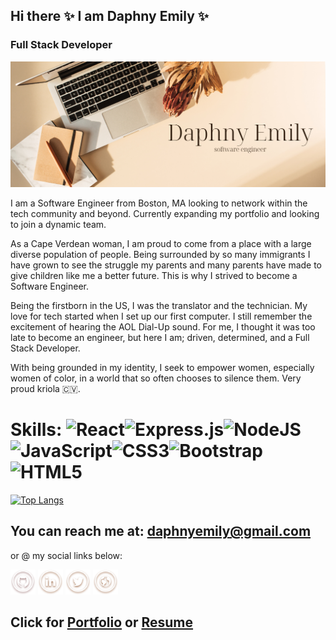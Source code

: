 ## Hi there ✨ I am Daphny Emily ✨
### Full Stack Developer
![Full Stack Developer](https://github.com/daphnyemily/daphnyemily/blob/main/DaphnyEmily.png)

I am a Software Engineer from Boston, MA looking to network within the tech community and beyond. Currently expanding my portfolio and looking to join a dynamic team.

As a Cape Verdean woman, I am proud to come from a place with a large diverse population of people. Being surrounded by so many immigrants I have grown to see the struggle my parents and many parents have made to give children like me a better future. This is why I strived to become a Software Engineer. 

Being the firstborn in the US, I was the translator and the technician. My love for tech started when I set up our first computer. I still remember the excitement of hearing the AOL Dial-Up sound. For me, I thought it was too late to become an engineer, but here I am; driven, determined, and a Full Stack Developer.

With being grounded in my identity, I seek to empower women, especially women of color, in a world that so often chooses to silence them. Very proud kriola 🇨🇻.



# Skills: ![React](https://img.shields.io/badge/react-%2320232a.svg?style=for-the-badge&logo=react&logoColor=%2361DAFB)![Express.js](https://img.shields.io/badge/express.js-%23404d59.svg?style=for-the-badge&logo=express&logoColor=%2361DAFB)![NodeJS](https://img.shields.io/badge/node.js-6DA55F?style=for-the-badge&logo=node.js&logoColor=white)![JavaScript](https://img.shields.io/badge/javascript-%23323330.svg?style=for-the-badge&logo=javascript&logoColor=%23F7DF1E)![CSS3](https://img.shields.io/badge/css3-%231572B6.svg?style=for-the-badge&logo=css3&logoColor=white)![Bootstrap](https://img.shields.io/badge/bootstrap-%23563D7C.svg?style=for-the-badge&logo=bootstrap&logoColor=white)![HTML5](https://img.shields.io/badge/html5-%23E34F26.svg?style=for-the-badge&logo=html5&logoColor=white)
[![Top Langs](https://github-readme-stats.vercel.app/api/top-langs/?username=daphnyemily&layout=compact)](https://github.com/anuraghazra/github-readme-stats)

## You can reach me at: daphnyemily@gmail.com 

<p>or @ my social links below:</p> 

[<img src='https://github.com/daphnyemily/daphnyemily/blob/main/github.png' alt='github' height='40' target="_blank">](https://github.com/daphnyemily)  [<img src='https://github.com/daphnyemily/daphnyemily/blob/main/linkedin.png' alt='linkedin' height='40' target="_blank">](https://www.linkedin.com/in/daphnybarbosa/)  [<img src='https://github.com/daphnyemily/daphnyemily/blob/main/twitter.png' alt='twitter' height='40' target="_blank">](https://twitter.com/daphnyemily)  [<img src='https://github.com/daphnyemily/daphnyemily/blob/main/web.png' alt='website' height='40' target="_blank">](https://daphnyemilydev.com/) 

## Click for <a href="https://daphnyemilydev.com/" target="_blank">Portfolio</a> or <a href="https://drive.google.com/file/d/1xtQ3U6c9EynueaQUsVG1wIO4o7M5w_pE/view?usp=sharing">Resume</a>       

<!-- ![Profile views](https://gpvc.arturio.dev/daphnyemily)   -->
<!-- ▪️I’m currently building my portfolio ▪️Pronouns: she/her/hers  -->
<!--
**daphnyemily/daphnyemily** is a ✨ _special_ ✨ repository because its `README.md` (this file) appears on your GitHub profile.

Here are some ideas to get you started:

- 🔭 I’m currently working on ...
- 🌱 I’m currently learning ...
- 👯 I’m looking to collaborate on ...
- 🤔 I’m looking for help with ...
- 💬 Ask me about ...
- 📫 How to reach me: ...
- 😄 Pronouns: ...

